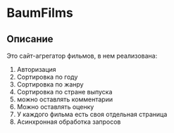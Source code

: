 # BaumFilms
## Описание
Это сайт-агрегатор фильмов, в нем реализована:
1. Авторизация
2. Сортировка по году
3. Сортировка по жанру
4. Сортировка по стране выпуска
5. можно оставлять комментарии
6. Можно оставлять оценку
7. У каждого фильма есть своя отдельная страница
8. Асинхронная обработка запросов
